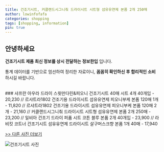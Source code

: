 ```yaml
---
title: 건조기시트, 커클랜드시그니춰 드라이시트 시트형 섬유유연제 본품 2개 250매
author: lowinfofafa
categories: shopping
tags: [shopping, information]
pin: true
---
```


## 안녕하세요

**건조기시트 제품 최신 정보를 상시 전달하는 정보한입** 입니다.

통계 데이터를 기반으로 엄선하여 정리한 자료이니, **꼼꼼히 확인하신 후 합리적인 소비**하시길 바랍니다.

<br >
### 샤프란 아우라 드라이 스윗만다린&피오니 건조기시트 40매 시트 4개 40개입 - 20,230 // 르샤트라1802 건조기용 드라이시트 섬유유연제 피오니부케 본품 120매 1개 - 11,820 // 르샤트라1802 건조기용 드라이시트 섬유유연제 피오니부케 본품 120매 2개 - 21,160 // 커클랜드시그니춰 드라이시트 시트형 섬유유연제 본품 2개 250매 - 23,200 // 일비아 건조기 드라이 퍼퓸 시트 코튼 블루 본품 2개 40개입 - 23,900 // 라비킷 코트너 건조기시트 섬유유연제 드라이시트 살구머스크향 본품 1개 40매 - 17,940

[>> 다른 사진 더보기](https://chengsprint.mycafe24.com/2023%eb%85%84-10%ec%9b%94-%ea%b1%b4%ec%a1%b0%ea%b8%b0%ec%8b%9c%ed%8a%b8-%ea%b1%b4%ec%a1%b0%ea%b8%b0%ec%8b%9c%ed%8a%b8-%ec%b6%94%ec%b2%9c-%eb%94%94%ec%8b%9c-%ec%95%84%ec%9a%b0%eb%9d%bc-%ea%b1%b4/)

![건조기시트 사진](https://thumbnail8.coupangcdn.com/thumbnails/remote/230x230ex/image/vendor_inventory/f9ce/6f86dba991b3e1908c72ebbe04b3cb6b425911645de19941196d45d0e1ce.jpg)
                                